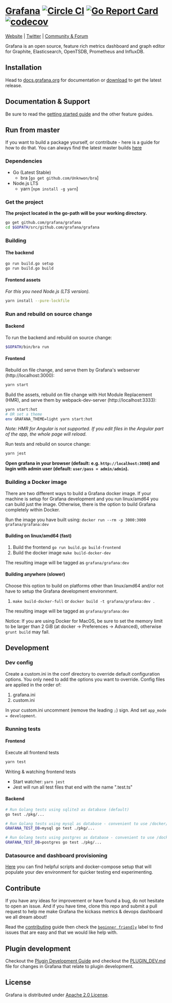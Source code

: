 [Grafana](https://grafana.com) [![Circle CI](https://circleci.com/gh/grafana/grafana.svg?style=svg)](https://circleci.com/gh/grafana/grafana) [![Go Report Card](https://goreportcard.com/badge/github.com/grafana/grafana)](https://goreportcard.com/report/github.com/grafana/grafana) [![codecov](https://codecov.io/gh/grafana/grafana/branch/master/graph/badge.svg)](https://codecov.io/gh/grafana/grafana)
================
[Website](https://grafana.com) |
[Twitter](https://twitter.com/grafana) |
[Community & Forum](https://community.grafana.com)

Grafana is an open source, feature rich metrics dashboard and graph editor for
Graphite, Elasticsearch, OpenTSDB, Prometheus and InfluxDB.

<!---
![](http://docs.grafana.org/assets/img/features/dashboard_ex1.png)
-->

## Installation
Head to [docs.grafana.org](http://docs.grafana.org/installation/) for documentation or [download](https://grafana.com/get) to get the latest release.

## Documentation & Support
Be sure to read the [getting started guide](http://docs.grafana.org/guides/gettingstarted/) and the other feature guides.

## Run from master
If you want to build a package yourself, or contribute - here is a guide for how to do that. You can always find
the latest master builds [here](https://grafana.com/grafana/download)

### Dependencies

- Go (Latest Stable)
  - bra [`go get github.com/Unknwon/bra`]
- Node.js LTS
  - yarn [`npm install -g yarn`]

### Get the project

**The project located in the go-path will be your working directory.**

```bash
go get github.com/grafana/grafana
cd $GOPATH/src/github.com/grafana/grafana
```

### Building

#### The backend

```bash
go run build.go setup
go run build.go build
```

#### Frontend assets

*For this you need Node.js (LTS version).*

```bash
yarn install --pure-lockfile
```

### Run and rebuild on source change

#### Backend

To run the backend and rebuild on source change:

```bash
$GOPATH/bin/bra run
```

#### Frontend

Rebuild on file change, and serve them by Grafana's webserver (http://localhost:3000):

```bash
yarn start
```

Build the assets, rebuild on file change with Hot Module Replacement (HMR), and serve them by webpack-dev-server (http://localhost:3333):

```bash
yarn start:hot
# OR set a theme
env GRAFANA_THEME=light yarn start:hot
```

*Note: HMR for Angular is not supported. If you edit files in the Angular part of the app, the whole page will reload.*

Run tests and rebuild on source change:

```bash
yarn jest
```

**Open grafana in your browser (default: e.g. `http://localhost:3000`) and login with admin user (default: `user/pass = admin/admin`).**

### Building a Docker image

There are two different ways to build a Grafana docker image. If your machine is setup for Grafana development and you run linux/amd64 you can build just the image. Otherwise, there is the option to build Grafana completely within Docker.

Run the image you have built using: `docker run --rm -p 3000:3000 grafana/grafana:dev`

#### Building on linux/amd64 (fast)

1. Build the frontend `go run build.go build-frontend`
2. Build the docker image `make build-docker-dev`

The resulting image will be tagged as `grafana/grafana:dev`

#### Building anywhere (slower)

Choose this option to build on platforms other than linux/amd64 and/or not have to setup the Grafana development environment.

1. `make build-docker-full` or `docker build -t grafana/grafana:dev .`

The resulting image will be tagged as `grafana/grafana:dev`

Notice: If you are using Docker for MacOS, be sure to set the memory limit to be larger than 2 GiB (at docker -> Preferences -> Advanced), otherwise `grunt build` may fail.

## Development

### Dev config

Create a custom.ini in the conf directory to override default configuration options.
You only need to add the options you want to override. Config files are applied in the order of:

1. grafana.ini
1. custom.ini

In your custom.ini uncomment (remove the leading `;`) sign. And set `app_mode = development`.

### Running tests

#### Frontend
Execute all frontend tests
```bash
yarn test
```

Writing & watching frontend tests

- Start watcher: `yarn jest`
- Jest will run all test files that end with the name ".test.ts"

#### Backend
```bash
# Run Golang tests using sqlite3 as database (default)
go test ./pkg/...

# Run Golang tests using mysql as database - convenient to use /docker/blocks/mysql_tests
GRAFANA_TEST_DB=mysql go test ./pkg/...

# Run Golang tests using postgres as database - convenient to use /docker/blocks/postgres_tests
GRAFANA_TEST_DB=postgres go test ./pkg/...
```

### Datasource and dashboard provisioning

[Here](https://github.com/grafana/grafana/tree/master/devenv) you can find helpful scripts and docker-compose setup
that will populate your dev environment for quicker testing end experimenting.

## Contribute

If you have any ideas for improvement or have found a bug, do not hesitate to open an issue.
And if you have time, clone this repo and submit a pull request to help me make Grafana
the kickass metrics & devops dashboard we all dream about!

Read the [contributing](https://github.com/grafana/grafana/blob/master/CONTRIBUTING.md) guide then check the [`beginner friendly`](https://github.com/grafana/grafana/issues?q=is%3Aopen+is%3Aissue+label%3A%22beginner+friendly%22) label to find issues that are easy and that we would like help with.

## Plugin development

Checkout the [Plugin Development Guide](http://docs.grafana.org/plugins/developing/development/) and checkout the [PLUGIN_DEV.md](https://github.com/grafana/grafana/blob/master/PLUGIN_DEV.md) file for changes in Grafana that relate to
plugin development.

## License

Grafana is distributed under [Apache 2.0 License](https://github.com/grafana/grafana/blob/master/LICENSE).

